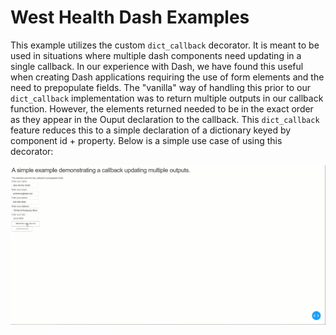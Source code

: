 # West Health Dash Examples

This example utilizes the custom `dict_callback` decorator. It is meant to be used in situations where multiple dash components need updating in a single callback. In our experience with Dash, we have found this useful when creating Dash applications requiring the use of form elements and the need to prepopulate fields. The "vanilla" way of handling this prior to our `dict_callback` implementation was to return multiple outputs in our callback function. However, the elements returned needed to be in the exact order as they appear in the Ouput declaration to the callback. This `dict_callback` feature reduces this to a simple declaration of a dictionary keyed by component id + property. Below is a simple use case of using this decorator:


![](dict_callback.gif)
